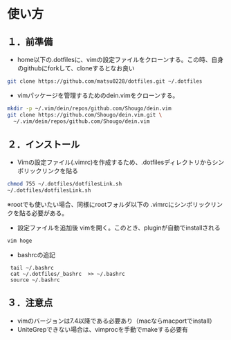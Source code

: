 # 使い方
## １．前準備
- home以下の.dotfilesに、vimの設定ファイルをクローンする。この時、自身のgithubにforkして、cloneするとなお良い
```bash
git clone https://github.com/matsu0228/dotfiles.git ~/.dotfiles
```

- vimパッケージを管理するためのdein.vimをクローンする。
```bash
mkdir -p ~/.vim/dein/repos/github.com/Shougo/dein.vim
git clone https://github.com/Shougo/dein.vim.git \
  ~/.vim/dein/repos/github.com/Shougo/dein.vim
```

## ２．インストール
- Vimの設定ファイル(.vimrc)を作成するため、.dotfilesディレクトリからシンボリックリンクを貼る

```bash
chmod 755 ~/.dotfiles/dotfilesLink.sh  
~/.dotfiles/dotfilesLink.sh  
```

※rootでも使いたい場合、同様にrootフォルダ以下の .vimrcにシンボリックリンクを貼る必要がある。  

- 設定ファイルを追加後 vimを開く。このとき、pluginが自動でinstallされる
```bash
vim hoge
```

- bashrcの追記  
```
 tail ~/.bashrc
 cat ~/.dotfiles/_bashrc  >> ~/.bashrc
 source ~/.bashrc
```

## ３．注意点  
- vimのバージョンは7.4以降である必要あり（macならmacportでinstall）
- UniteGrepできない場合は、vimprocを手動でmakeする必要有






